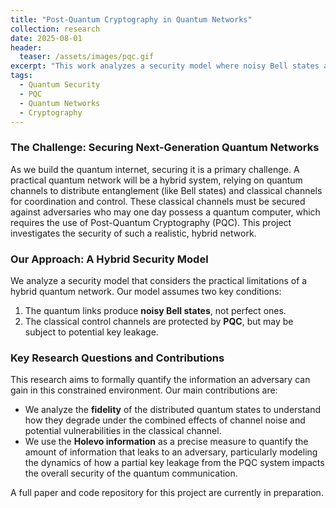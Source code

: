 ```yaml
---
title: "Post-Quantum Cryptography in Quantum Networks"
collection: research
date: 2025-08-01
header:
  teaser: /assets/images/pqc.gif
excerpt: "This work analyzes a security model where noisy Bell states and PQC-protected classical channels constrain the information accessible to an adversary."
tags:
  - Quantum Security
  - PQC
  - Quantum Networks
  - Cryptography
---
```


### The Challenge: Securing Next-Generation Quantum Networks
As we build the quantum internet, securing it is a primary challenge. A practical quantum network will be a hybrid system, relying on quantum channels to distribute entanglement (like Bell states) and classical channels for coordination and control. These classical channels must be secured against adversaries who may one day possess a quantum computer, which requires the use of Post-Quantum Cryptography (PQC). This project investigates the security of such a realistic, hybrid network.

### Our Approach: A Hybrid Security Model
We analyze a security model that considers the practical limitations of a hybrid quantum network. Our model assumes two key conditions:
1.  The quantum links produce **noisy Bell states**, not perfect ones.
2.  The classical control channels are protected by **PQC**, but may be subject to potential key leakage.

### Key Research Questions and Contributions
This research aims to formally quantify the information an adversary can gain in this constrained environment. Our main contributions are:
* We analyze the **fidelity** of the distributed quantum states to understand how they degrade under the combined effects of channel noise and potential vulnerabilities in the classical channel.
* We use the **Holevo information** as a precise measure to quantify the amount of information that leaks to an adversary, particularly modeling the dynamics of how a partial key leakage from the PQC system impacts the overall security of the quantum communication.

A full paper and code repository for this project are currently in preparation.
